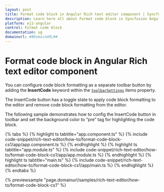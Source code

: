 ```yaml
---
layout: post
title: Format code block in Angular Rich text editor component | Syncfusion
description: Learn here all about Format code block in Syncfusion Angular Rich text editor component of Syncfusion Essential JS 2 and more.
platform: ej2-angular
control: Format code block 
documentation: ug
domainurl: ##DomainURL##
---
```


# Format code block in Angular Rich text editor component

You can configure code block formatting as a separate toolbar button by adding the **InsertCode** keyword within the [`toolbarSettings`](https://ej2.syncfusion.com/angular/documentation/api/rich-text-editor/toolbarSettings/#toolbarsettings) items property.

The InsertCode button has a toggle state to apply code block formatting to the editor and remove code block formatting from the editor.

The following sample demonstrates how to config the InsertCode button in toolbar and set the background color to “pre” tag for highlighting the code block.

{% tabs %}
{% highlight ts tabtitle="app.component.ts" %}
{% include code-snippet/rich-text-editor/how-to/format-code-block-cs1/app/app.component.ts %}
{% endhighlight %}
{% highlight ts tabtitle="app.module.ts" %}
{% include code-snippet/rich-text-editor/how-to/format-code-block-cs1/app/app.module.ts %}
{% endhighlight %}
{% highlight ts tabtitle="main.ts" %}
{% include code-snippet/rich-text-editor/how-to/format-code-block-cs1/app/main.ts %}
{% endhighlight %}
{% endtabs %}
  
{% previewsample "page.domainurl/samples/rich-text-editor/how-to/format-code-block-cs1" %}
